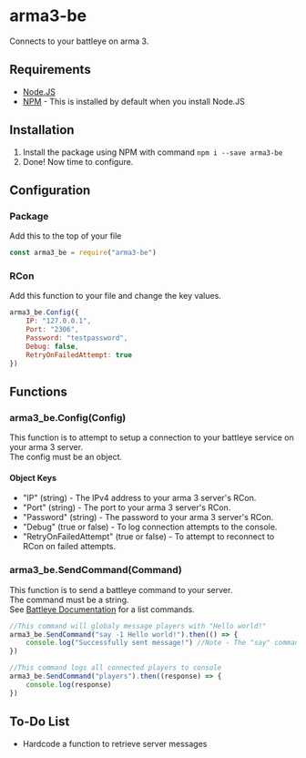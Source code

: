 # arma3-be
Connects to your battleye on arma 3.

## Requirements
- [Node.JS](https://nodejs.dev/)
- [NPM](https://www.npmjs.com/) - This is installed by default when you install Node.JS

## Installation
1. Install the package using NPM with command `npm i --save arma3-be`
2. Done! Now time to configure.

## Configuration
### Package
Add this to the top of your file
```javascript
const arma3_be = require("arma3-be")
```
### RCon
Add this function to your file and change the key values.
```javascript
arma3_be.Config({
    IP: "127.0.0.1",
    Port: "2306",
    Password: "testpassword",
    Debug: false,
    RetryOnFailedAttempt: true
})
```

## Functions
### arma3_be.Config(Config)
This function is to attempt to setup a connection to your battleye service on your arma 3 server. <br />
The config must be an object.
#### Object Keys
- "IP" (string) - The IPv4 address to your arma 3 server's RCon.
- "Port" (string) - The port to your arma 3 server's RCon.
- "Password" (string) - The password to your arma 3 server's RCon.
- "Debug" (true or false) - To log connection attempts to the console.
- "RetryOnFailedAttempt" (true or false) - To attempt to reconnect to RCon on failed attempts.

### arma3_be.SendCommand(Command)
This function is to send a battleye command to your server. <br />
The command must be a string. <br />
See [Battleye Documentation](https://www.battleye.com/support/documentation/) for a list commands.
```javascript
//This command will globaly message players with "Hello world!"
arma3_be.SendCommand("say -1 Hello world!").then(() => {
    console.log("Successfully sent message!") //Note - The "say" command has no response
})

//This command logs all connected players to console
arma3_be.SendCommand("players").then((response) => {
    console.log(response)
})
```

## To-Do List
- Hardcode a function to retrieve server messages